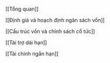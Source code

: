 [[Tổng quan]]

[[Định giá và hoạch định ngân sách vốn]]

[[Cấu trúc vốn và chính sách cổ tức]]

[[Tài trợ dài hạn]]

[[Tài chính ngắn hạn]]


